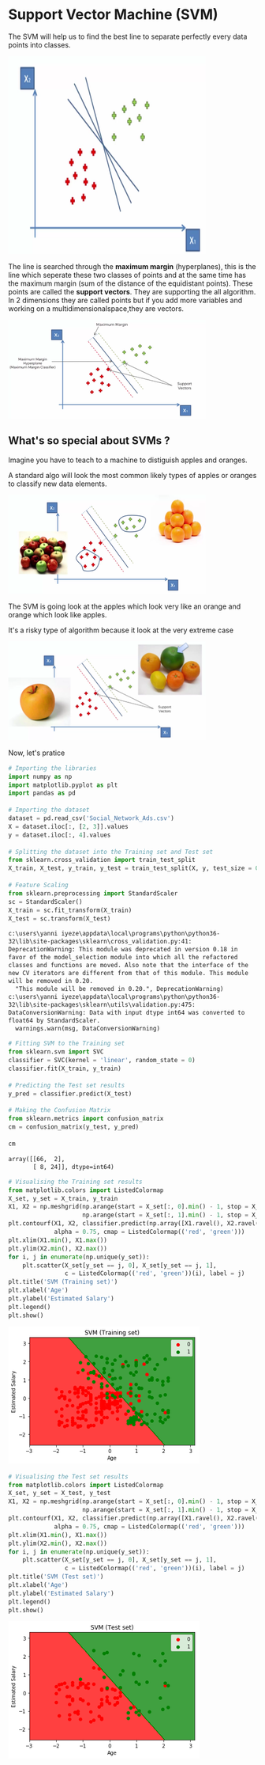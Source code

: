 
# Support Vector Machine (SVM)

The SVM will help us to find the best line to separate perfectly every data points into classes.

<img src="img/intro.png" width="400" height="400">

The line is searched through the __maximum margin__ (hyperplanes), this is the line which seperate these two classes of points and at the same time has the maximum margin (sum of the distance of the equidistant points). These points are called the __support vectors__. They are supporting the all algorithm.
In 2 dimensions they are called points but if you add more variables and working on a multidimensionalspace,they are vectors.

<img src="img/max_margin.png" width="400" height="200">

## What's so special about SVMs ?

Imagine you have to teach to a machine to distiguish apples and oranges.

A standard algo will look the most common likely types of apples or oranges to classify new data elements.

<img src="img/example_1.png" width="400" height="200">

The SVM is going look at the apples which look very like an orange and orange which look like apples.

It's a risky type of algorithm because it look at the very extreme case

<img src="img/example_2.png" width="400" height="200">

Now, let's pratice


```python
# Importing the libraries
import numpy as np
import matplotlib.pyplot as plt
import pandas as pd

# Importing the dataset
dataset = pd.read_csv('Social_Network_Ads.csv')
X = dataset.iloc[:, [2, 3]].values
y = dataset.iloc[:, 4].values

# Splitting the dataset into the Training set and Test set
from sklearn.cross_validation import train_test_split
X_train, X_test, y_train, y_test = train_test_split(X, y, test_size = 0.25, random_state = 0)

# Feature Scaling
from sklearn.preprocessing import StandardScaler
sc = StandardScaler()
X_train = sc.fit_transform(X_train)
X_test = sc.transform(X_test)

```

    c:\users\yanni iyeze\appdata\local\programs\python\python36-32\lib\site-packages\sklearn\cross_validation.py:41: DeprecationWarning: This module was deprecated in version 0.18 in favor of the model_selection module into which all the refactored classes and functions are moved. Also note that the interface of the new CV iterators are different from that of this module. This module will be removed in 0.20.
      "This module will be removed in 0.20.", DeprecationWarning)
    c:\users\yanni iyeze\appdata\local\programs\python\python36-32\lib\site-packages\sklearn\utils\validation.py:475: DataConversionWarning: Data with input dtype int64 was converted to float64 by StandardScaler.
      warnings.warn(msg, DataConversionWarning)



```python
# Fitting SVM to the Training set
from sklearn.svm import SVC
classifier = SVC(kernel = 'linear', random_state = 0)
classifier.fit(X_train, y_train)

# Predicting the Test set results
y_pred = classifier.predict(X_test)

# Making the Confusion Matrix
from sklearn.metrics import confusion_matrix
cm = confusion_matrix(y_test, y_pred)

cm
```




    array([[66,  2],
           [ 8, 24]], dtype=int64)




```python
# Visualising the Training set results
from matplotlib.colors import ListedColormap
X_set, y_set = X_train, y_train
X1, X2 = np.meshgrid(np.arange(start = X_set[:, 0].min() - 1, stop = X_set[:, 0].max() + 1, step = 0.01),
                     np.arange(start = X_set[:, 1].min() - 1, stop = X_set[:, 1].max() + 1, step = 0.01))
plt.contourf(X1, X2, classifier.predict(np.array([X1.ravel(), X2.ravel()]).T).reshape(X1.shape),
             alpha = 0.75, cmap = ListedColormap(('red', 'green')))
plt.xlim(X1.min(), X1.max())
plt.ylim(X2.min(), X2.max())
for i, j in enumerate(np.unique(y_set)):
    plt.scatter(X_set[y_set == j, 0], X_set[y_set == j, 1],
                c = ListedColormap(('red', 'green'))(i), label = j)
plt.title('SVM (Training set)')
plt.xlabel('Age')
plt.ylabel('Estimated Salary')
plt.legend()
plt.show()
```


![png](img/Support%20Vector%20Machine%20%28SVM%29_3_0.png)



```python
# Visualising the Test set results
from matplotlib.colors import ListedColormap
X_set, y_set = X_test, y_test
X1, X2 = np.meshgrid(np.arange(start = X_set[:, 0].min() - 1, stop = X_set[:, 0].max() + 1, step = 0.01),
                     np.arange(start = X_set[:, 1].min() - 1, stop = X_set[:, 1].max() + 1, step = 0.01))
plt.contourf(X1, X2, classifier.predict(np.array([X1.ravel(), X2.ravel()]).T).reshape(X1.shape),
             alpha = 0.75, cmap = ListedColormap(('red', 'green')))
plt.xlim(X1.min(), X1.max())
plt.ylim(X2.min(), X2.max())
for i, j in enumerate(np.unique(y_set)):
    plt.scatter(X_set[y_set == j, 0], X_set[y_set == j, 1],
                c = ListedColormap(('red', 'green'))(i), label = j)
plt.title('SVM (Test set)')
plt.xlabel('Age')
plt.ylabel('Estimated Salary')
plt.legend()
plt.show()
```


![png](img/Support%20Vector%20Machine%20%28SVM%29_4_0.png)
